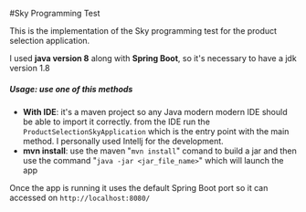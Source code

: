 #Sky Programming Test

This is the implementation of the Sky programming test for the product selection application.

I used **java version 8** along with **Spring Boot**, so it's necessary to have a jdk version 1.8

##### Usage: use one of this methods

- **With IDE**: it's a maven project so any Java modern modern IDE should be able to import it correctly.
    from the IDE run the `ProductSelectionSkyApplication` which is the entry point with the main method. I personally used Intellj for the development.
- **mvn install**: use the maven "`mvn install`" comand to build a jar and then use the command "`java -jar <jar_file_name>`" which will launch the app

Once the app is running it uses the default Spring Boot port so it can accessed on `http://localhost:8080/`



